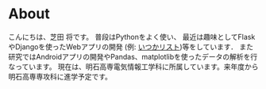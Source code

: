 # About

こんにちは、芝田 将です。 普段はPythonをよく使い、
最近は趣味としてFlaskやDjangoを使ったWebアプリの開発 (例: [いつかリスト](http://itukalist.masapy.com))等をしています．
また研究ではAndroidアプリの開発やPandas、matplotlibを使ったデータの解析を行なっています。
現在は、明石高専電気情報工学科に所属しています。来年度から明石高専専攻科に進学予定です。


